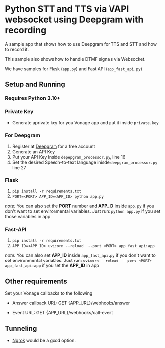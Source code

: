 
# Python STT and TTS via VAPI websocket using Deepgram with recording

A sample app that shows how to use Deepgram for TTS and STT and how to record it.

This sample also shows how to handle DTMF signals via Websocket.

We have samples for Flask (`app.py`) and Fast API (`app_fast_api.py`)

## Setup and Running

### Requires Python 3.10+

### Private Key
- Generate aprivate key for you Vonage app and put it inside `private.key`

### For Deepgram
1. Register at [Deepgram](https://deepgram.com/) for a free account
2. Generate an API Key
3. Put your API Key Inside `depepgram_processor.py`, line 16
4. Set the desired Speech-to-text language inisde `deepgram_processor.py` line 27
  
### Flask
1. `pip install -r requirements.txt`
2. `PORT=<PORT> APP_ID=<APP_ID> python app.py`
     

 *note:* You can also set the **PORT** number and **APP_ID** inside `app.py` if you don't want to set environmental variables. Just run:
 `python app.py`
 if you set those variables in app

### Fast-API
1. `pip install -r requirements.txt`
2. `APP_ID=<APP_ID> uvicorn --reload  --port <PORT> app_fast_api:app`
     

 *note:* You can also set **APP_ID** inside `app_fast_api.py` if you don't want to set environmental variables. Just run:
  `uvicorn --reload  --port <PORT> app_fast_api:app`
  if you set the **APP_ID** in app
## Other requirements

  

Set your Vonage callbacks to the following

- Answer callback URL: GET {APP_URL}/webhooks/answer

- Event URL: GET {APP_URL}/webhooks/call-event


## Tunneling

- [Ngrok](https://ngrok.com/) would be a good option.
